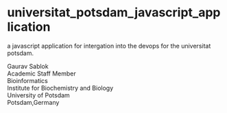# universitat_potsdam_javascript_application
a javascript application for intergation into the devops for the universitat potsdam. 

Gaurav Sablok \
Academic Staff Member \
Bioinformatics \
Institute for Biochemistry and Biology \
University of Potsdam \
Potsdam,Germany

